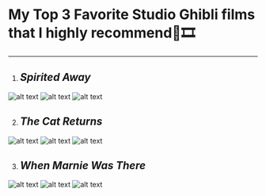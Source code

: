 # **My Top 3 Favorite Studio Ghibli films that I highly recommend**🎥🎞️

---

1. ## *Spirited Away* 
![alt text](https://i.pinimg.com/564x/72/b4/c6/72b4c6542c67d79ef36e22a8ae17eee7.jpg) 
![alt text](https://i.pinimg.com/564x/71/1b/08/711b08bb00f02377dc0565b01b7d014f.jpg)
![alt text](https://i.pinimg.com/564x/b4/68/10/b468101f1cac1af5afd492c79026607f.jpg)  



2. ## *The Cat Returns*
![alt text](https://i.pinimg.com/564x/b2/54/57/b254578eefdb2102cec83249cb925653.jpg) 
![alt text](https://i.pinimg.com/564x/fb/b0/94/fbb09423f204202c8bc0e1a1e5f1932f.jpg) 
![alt text](https://i.pinimg.com/564x/ea/18/9c/ea189cc992d2ff93bf7eb459255d1355.jpg)    



3. ## *When Marnie Was There*
![alt text](https://i.pinimg.com/564x/06/01/ba/0601ba551c71a84ff3c74650e327cd8a.jpg) 
![alt text](https://i.pinimg.com/564x/5f/36/20/5f36201f112ea0fecc5c6262097bd100.jpg) 
![alt text](https://i.pinimg.com/564x/0f/95/cc/0f95ccb2729f0a66ada9b12e162bad27.jpg)
